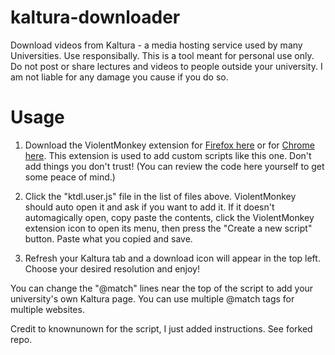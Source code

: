 # kaltura-downloader
Download videos from Kaltura - a media hosting service used by many Universities. Use responsibally. This is a tool meant for personal use only. Do not post or share lectures and videos to people outside your university. I am not liable for any damage you cause if you do so.

# Usage
1. Download the ViolentMonkey extension for [Firefox here](https://addons.mozilla.org/en-US/firefox/addon/violentmonkey/?utm_source=addons.mozilla.org&utm_medium=referral&utm_content=search) or for [Chrome here](https://chrome.google.com/webstore/detail/violentmonkey/jinjaccalgkegednnccohejagnlnfdag). This extension is used to add custom scripts like this one. Don't add things you don't trust! (You can review the code here yourself to get some peace of mind.)

2. Click the "ktdl.user.js" file in the list of files above. ViolentMonkey should auto open it and ask if you want to add it. If it doesn't automagically open, copy paste the contents, click the ViolentMonkey extension icon to open its menu, then press the "Create a new script" button. Paste what you copied and save.

3. Refresh your Kaltura tab and a download icon will appear in the top left. Choose your desired resolution and enjoy!

You can change the "@match" lines near the top of the script to add your university's own Kaltura page. You can use multiple @match tags for multiple websites.

Credit to knownunown for the script, I just added instructions. See forked repo.
